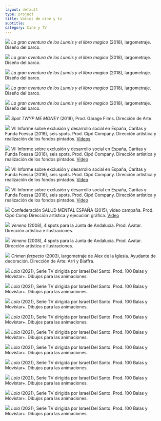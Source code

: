 ```yaml
---
layout: default
type: project
title: Varios de cine y tv
subtitle:
category: Cine y TV
---
```

![](41.jpg)
*La gran aventura de los Lunnis y el libro magico* (2018), largometraje. Diseño del barco.

![](42.jpg)
*La gran aventura de los Lunnis y el libro magico* (2018), largometraje. Diseño del barco.

![](43.jpg)
*La gran aventura de los Lunnis y el libro magico* (2018), largometraje. Diseño del barco.

![](44.jpg)
*La gran aventura de los Lunnis y el libro magico* (2018), largometraje. Diseño del barco.

![](45.jpg)
*La gran aventura de los Lunnis y el libro magico* (2018), largometraje. Diseño del barco.

![](40.jpg)
*Spot TWYP ME MONEY* (2018), Prod. Garage Films. Dirección de Arte.

![](32.jpg)
VII Informe sobre exclusión y desarrollo social en España, Caritas y Funda
Foessa (2016), seis spots. Prod. Cipó Company. Dirección artística y realización de los fondos pintados.
[Videos](https://www.youtube.com/channel/UCZ7PynCkyqbWPFZrMquXTxA)

![](33.jpg)
VII Informe sobre exclusión y desarrollo social en España, Cáritas y Funda
Foessa (2016), seis spots. Prod. Cipó Company. Dirección artística y realización de los fondos pintados.
[Video](https://www.youtube.com/watch?v=EDvGWKzlWoI)

![](34.jpg)
VII Informe sobre exclusión y desarrollo social en España, Caritas y Funda
Foessa (2016), seis spots. Prod. Cipó Company. Dirección artística y realización de los fondos pintados.
[Video](https://www.youtube.com/watch?v=K_S6vgT4kiQ)

![](35.jpg)
VII Informe sobre exclusión y desarrollo social en España, Caritas y Funda
Foessa (2016), seis spots. Prod. Cipó Company. Dirección artística y realización de los fondos pintados.
[Video](https://www.youtube.com/watch?v=W1CtJVmo1dQ)

![](39.jpg)
Confederación SALUD MENTAL ESPAÑA (2015), vídeo campaña. Prod. Cipó Comp Dirección artística y ejecución gráfica.
[Video](https://www.youtube.com/watch?v=WlClkgB8Xmg)

![](01.jpg)
*Veneno* (2008), 4 spots para la Junta de Andalucía. Prod. Avatar. Dirección artistica e ilustraciones.

![](02.jpg)
*Veneno* (2008), 4 spots para la Junta de Andalucía. Prod. Avatar. Dirección artistica e ilustraciones.

![](03.jpg)
*Crimen ferpecto* (2003), largometraje de Alex de la Iglesia. Ayudante de decoración. Dirección de Arte: Arri y Biaffra.

![](04.jpg)
*Lola* (2021), Serie TV dirigida por Israel Del Santo. Prod. 100 Balas y Movistar+. Dibujos para las animaciones.

![](05.jpg)
*Lola* (2021), Serie TV dirigida por Israel Del Santo. Prod. 100 Balas y Movistar+. Dibujos para las animaciones.

![](06.jpg)
*Lola* (2021), Serie TV dirigida por Israel Del Santo. Prod. 100 Balas y Movistar+. Dibujos para las animaciones.

![](07.jpg)
*Lola* (2021), Serie TV dirigida por Israel Del Santo. Prod. 100 Balas y Movistar+. Dibujos para las animaciones.

![](08.jpg)
*Lola* (2021), Serie TV dirigida por Israel Del Santo. Prod. 100 Balas y Movistar+. Dibujos para las animaciones.

![](09.jpg)
*Lola* (2021), Serie TV dirigida por Israel Del Santo. Prod. 100 Balas y Movistar+. Dibujos para las animaciones.

![](10.jpg)
*Lola* (2021), Serie TV dirigida por Israel Del Santo. Prod. 100 Balas y Movistar+. Dibujos para las animaciones.

![](11.jpg)
*Lola* (2021), Serie TV dirigida por Israel Del Santo. Prod. 100 Balas y Movistar+. Dibujos para las animaciones.

![](12.jpg)
*Lola* (2021), Serie TV dirigida por Israel Del Santo. Prod. 100 Balas y Movistar+. Dibujos para las animaciones.

![](13.jpg)
*Lola* (2021), Serie TV dirigida por Israel Del Santo. Prod. 100 Balas y Movistar+. Dibujos para las animaciones.
